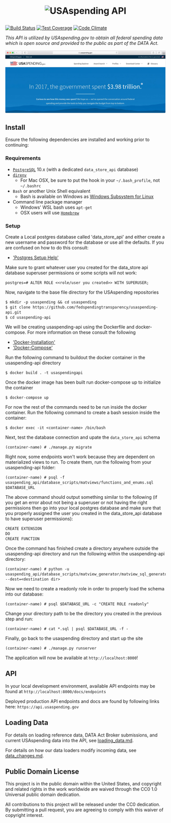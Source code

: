 # <p align="center"><img src="https://www.usaspending.gov/img/logo@2x.png" alt="USAspending API"></p>

[![Build Status](https://travis-ci.org/fedspendingtransparency/usaspending-api.svg?branch=master)](https://travis-ci.org/fedspendingtransparency/usaspending-api) [![Test Coverage](https://codeclimate.com/github/fedspendingtransparency/usaspending-api/badges/coverage.svg)](https://codeclimate.com/github/fedspendingtransparency/usaspending-api/coverage) [![Code Climate](https://codeclimate.com/github/fedspendingtransparency/usaspending-api/badges/gpa.svg)](https://codeclimate.com/github/fedspendingtransparency/usaspending-api)

_This API is utilized by USAspending.gov to obtain all federal spending data which is open source and provided to the public as part of the DATA Act._

![USAspending Landing Page](readme.jpg?raw=true "Readme")

## Install

Ensure the following dependencies are installed and working prior to continuing:

### Requirements
- [`PostgreSQL`](https://www.postgresql.org/download/) 10.x (with a dedicated `data_store_api` database)
- [`direnv`](https://github.com/direnv/direnv#install)
  - For Mac OSX, be sure to put the hook in your `~/.bash_profile`, not `~/.bashrc`
- `Bash` or another Unix Shell equivalent
  - Bash is available on Windows as [Windows Subsystem for Linux](https://docs.microsoft.com/en-us/windows/wsl/install-win10)
- Command line package manager
  - Windows' WSL bash uses `apt-get`
  - OSX users will use [`Homebrew`](https://brew.sh/)

### Setup
Create a Local postgres database called 'data_store_api' and either create a new username and password for the database or use all the defaults.  If you are confused on how to do this consult: 
 - ['Postgres Setup Help'](https://medium.com/coding-blocks/creating-user-database-and-adding-access-on-postgresql-8bfcd2f4a91e)

Make sure to grant whatever user you created for the data_store api database superuser permissions or some scripts will not work:

    postgres=# ALTER ROLE <<role/user you created>> WITH SUPERUSER;

Now, navigate to the base file directory for the USAspending repositories

    $ mkdir -p usaspending && cd usaspending
    $ git clone https://github.com/fedspendingtransparency/usaspending-api.git
    $ cd usaspending-api

We will be creating usaspending-api using the Dockerfile and docker-compose.  For more information on these consult the following
 - ['Docker-Installation'](https://docs.docker.com/install/)
 - ['Docker-Compose'](https://docs.docker.com/compose/)

Run the following command to buildout the docker container in the usaspending-api directory

    $ docker build . -t usaspendingapi

Once the docker image has been built run docker-compose up to initialize the container

    $ docker-compose up

For now the rest of the commands need to be run inside the docker container. Run the following command to create a bash session inside the container:

    $ docker exec -it <container-name> /bin/bash

Next, test the database connection and upate the `data_store_api` schema

    (container-name) # ./manage.py migrate

Right now, some endpoints won't work because they are dependent on materialized views to run. To create them, run the following from your usaspending-api folder:

    (container-name) # psql -f usaspending_api/database_scripts/matviews/functions_and_enums.sql $DATABASE_URL

The above command should output something similar to the following (if you get an error about not being a superuser or not having the right permissions then go into your local postgres database and make sure that you properly assigned the user you created in the data_store_api database to have superuser permissions):

    CREATE EXTENSION
    DO
    CREATE FUNCTION

Once the command has finished create a directory anywhere outside the usaspending-api directory and run the following within the usaspending-api directory:

    (container-name) # python -u usaspending_api/database_scripts/matview_generator/matview_sql_generator.py --dest=<destination dir>

Now we need to create a readonly role in order to properly load the schema into our database:

    (container-name) # psql $DATABASE_URL -c "CREATE ROLE readonly"

Change your directory path to be the directory you created in the previous step and run:

    (container-name) # cat *.sql | psql $DATABASE_URL -f -

Finally, go back to the usaspending directory and start up the site

    (container-name) # ./manage.py runserver

The application will now be available at `http://localhost:8000`!

## API

In your local development environment, available API endpoints may be found at `http://localhost:8000/docs/endpoints`

Deployed production API endpoints and docs are found by following links here: `https://api.usaspending.gov`

## Loading Data

For details on loading reference data, DATA Act Broker submissions, and current USAspending data into the API, see [loading_data.md](loading_data.md).

For details on how our data loaders modify incoming data, see [data_changes.md](data_changes.md).

## Public Domain License

This project is in the public domain within the United States, and copyright and related rights in the work worldwide are waived through the CC0 1.0 Universal public domain dedication.

All contributions to this project will be released under the CC0 dedication. By submitting a pull request, you are agreeing to comply with this waiver of copyright interest.
